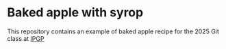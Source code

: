 # Baked apple with syrop

This repository contains an example of baked apple recipe for the 2025 Git class at [IPGP](https://www.ipgp.fr)
